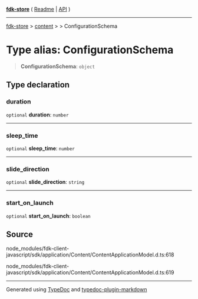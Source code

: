 [**fdk-store**](../../../README.md) ( [Readme](../../../README.md) \| [API](../../../API.md) )

---

[fdk-store](../../../API.md) > [content](../../README.md) > [<internal>](../README.md) > ConfigurationSchema

# Type alias: ConfigurationSchema

> **ConfigurationSchema**: `object`

## Type declaration

### duration

`optional` **duration**: `number`

---

### sleep_time

`optional` **sleep_time**: `number`

---

### slide_direction

`optional` **slide_direction**: `string`

---

### start_on_launch

`optional` **start_on_launch**: `boolean`

## Source

node_modules/fdk-client-javascript/sdk/application/Content/ContentApplicationModel.d.ts:618

node_modules/fdk-client-javascript/sdk/application/Content/ContentApplicationModel.d.ts:619

---

Generated using [TypeDoc](https://typedoc.org/) and [typedoc-plugin-markdown](https://www.npmjs.com/package/typedoc-plugin-markdown)
